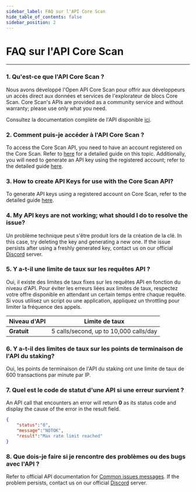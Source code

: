 ```yaml
---
sidebar_label: FAQ sur l'API Core Scan
hide_table_of_contents: false
sidebar_position: 2
---
```


# FAQ sur l'API Core Scan

---

### 1. Qu'est-ce que l'API Core Scan ?

Nous avons développé l'Open API Core Scan pour offrir aux développeurs un accès direct aux données et services de l'explorateur de blocs Core Scan. Core Scan's APIs are provided as a community service and without warranty; please use only what you need.

Consultez la documentation complète de l'API disponible [ici](https://docs.coredao.org/docs/api).

### 2. Comment puis-je accéder à l'API Core Scan ?

To access the Core Scan API, you need to have an account registered on the Core Scan. Refer to [here](https://docs.coredao.org/docs/api/tutorials/creating-an-account) for a detailed guide on this topic. Additionally, you will need to generate an API key using the registered account; refer to the detailed guide [here](https://docs.coredao.org/docs/api/tutorials/generate-an-api-key).

### 3. How to create API Keys for use with the Core Scan API?

To generate API keys using a registered account on Core Scan, refer to the detailed guide [here](https://docs.coredao.org/docs/api/tutorials/generate-an-api-key).

### 4. My API keys are not working; what should I do to resolve the issue?

Un problème technique peut s'être produit lors de la création de la clé. In this case, try deleting the key and generating a new one.​ If the issue persists after using a freshly generated key, contact us on our official [Discord](https://discord.com/invite/coredaoofficial) server.

### 5. Y a-t-il une limite de taux sur les requêtes API ?

Oui, il existe des limites de taux fixes sur les requêtes API en fonction du niveau d'API. Pour éviter les erreurs liées aux limites de taux, respectez votre offre disponible en attendant un certain temps entre chaque requête. Si vous utilisez un script ou une application, appliquez un throttling pour limiter la fréquence des appels.

| **Niveau d'API** | **Limite de taux**                     |
| ---------------- | -------------------------------------- |
| **Gratuit**      | 5 calls/second, up to 10,000 calls/day |

### 6. Y a-t-il des limites de taux sur les points de terminaison de l'API du staking?

Oui, les points de terminaison de l'API du staking ont une limite de taux de 600 transactions par minute par IP.

### 7. Quel est le code de statut d'une API si une erreur survient ?

An API call that encounters an error will return **0** as its status code and display the cause of the error in the result field.

```json
{
    "status":"0",
    "message":"NOTOK",
    "result":"Max rate limit reached"
}
```

### 8. Que dois-je faire si je rencontre des problèmes ou des bugs avec l'API ?

Refer to official API documentation for [Common issues messages](https://docs.coredao.org/docs/api/tutorials/common-error-messages). If the problem persists, contact us on our official [Discord](https://discord.com/invite/coredaoofficial) server.